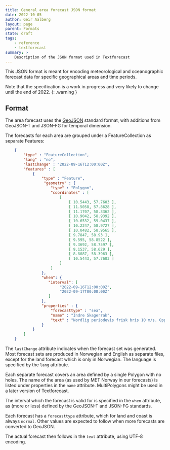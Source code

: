 ```yaml
---
title: General area forecast JSON format
date: 2022-10-05
author: Geir Aalberg
layout: page
parent: Formats
state: draft
tags:
    - reference
    - textforecast
summary: >
    Description of the JSON format used in Textforecast
---
```


This JSON format is meant for encoding meteorological and oceanographic forecast
data for specific geographical areas and time periods.

Note that the specification is a work in progress and very likely to change
until the end of 2022.
{: .warning }


## Format

The area forecast uses the [GeoJSON](./GeoJSON) standard format, with
additions from GeoJSON-T and JSON-FG for temporal dimension.

The forecasts for each area are grouped under a FeatureCollection as
separate Features:

```json
    {
        "type" : "FeatureCollection",
        "lang" : "no",
        "lastChange" : "2022-09-16T12:00:00Z",
        "features" : [
            {
                "type" : "Feature",
                 "geometry" : {
                    "type" : "Polygon",
                    "coordinates" : [
                        [
                            [ 10.5443, 57.7603 ],
                            [ 11.5058, 57.8628 ],
                            [ 11.1707, 58.3362 ],
                            [ 10.9042, 58.9392 ],
                            [ 10.6532, 59.0437 ],
                            [ 10.2247, 58.9727 ],
                            [ 10.0482, 58.9565 ],
                            [ 9.7847, 58.93 ],
                            [ 9.595, 58.8522 ],
                            [ 9.3692, 58.7597 ],
                            [ 9.1537, 58.629 ],
                            [ 8.8087, 58.3963 ],
                            [ 10.5443, 57.7603 ]
                        ]
                    ]
                },
                "when": {
                   "interval": [
                        "2022-09-16T12:00:00Z",
                        "2022-09-17T00:00:00Z"
                   ]
                },
                "properties" : {
                    "forecasttype" : "sea",
                    "name" : "Indre Skagerrak",
                    "text" : "Nordlig periodevis frisk bris 10 m/s. Oppholdsvær og god sikt. I kveld kan hende enkelte regnbyger med moderat sikt."
                }
            }
        ]
    }
```

The `lastChange` attribute indicates when the forecast set was generated.
Most forecast sets are produced in Norwegian and English as separate files,
except for the land forecast which is only in Norwegian. The language
is specified by the `lang` attribute.

Each separate forecast covers an area defined by a single Polygon with no holes.
The name of the area (as used by MET Norway in our forecasts) is listed
under properties in the `name` attribute.
MultiPolygons might be used in a later version of Textforecast.

The interval which the forecast is valid for is specified in the `when`
attribute, as (more or less) defined by the GeoJSON-T and JSON-FG standards.

Each forecast has a `forecasttype` attribute, which for land and coast is always `normal`.
Other values are expected to follow when more forecasts are converted to GeoJSON.

The actual forecast then follows in the `text` attribute, using UTF-8 encoding.
